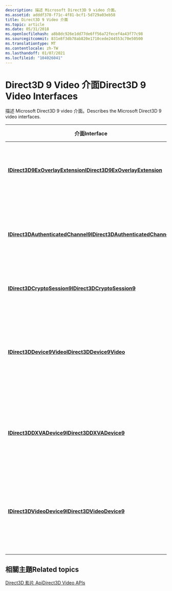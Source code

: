 ```yaml
---
description: 描述 Microsoft Direct3D 9 video 介面。
ms.assetid: adddf378-f71c-4f81-bcf1-5d729a03eb58
title: Direct3D 9 Video 介面
ms.topic: article
ms.date: 05/31/2018
ms.openlocfilehash: a8b8dc926e1dd77de6ff56a72fecef4a43f77c98
ms.sourcegitcommit: 831e8f3db78ab820e1710cede244553c70e50500
ms.translationtype: MT
ms.contentlocale: zh-TW
ms.lasthandoff: 01/07/2021
ms.locfileid: "104026041"
---
```

# <a name="direct3d-9-video-interfaces"></a><span data-ttu-id="887f3-103">Direct3D 9 Video 介面</span><span class="sxs-lookup"><span data-stu-id="887f3-103">Direct3D 9 Video Interfaces</span></span>

<span data-ttu-id="887f3-104">描述 Microsoft Direct3D 9 video 介面。</span><span class="sxs-lookup"><span data-stu-id="887f3-104">Describes the Microsoft Direct3D 9 video interfaces.</span></span>



| <span data-ttu-id="887f3-105">介面</span><span class="sxs-lookup"><span data-stu-id="887f3-105">Interface</span></span>                                                                | <span data-ttu-id="887f3-106">描述</span><span class="sxs-lookup"><span data-stu-id="887f3-106">Description</span></span>                                                                                                |
|--------------------------------------------------------------------------|------------------------------------------------------------------------------------------------------------|
| [<span data-ttu-id="887f3-107">**IDirect3D9ExOverlayExtension**</span><span class="sxs-lookup"><span data-stu-id="887f3-107">**IDirect3D9ExOverlayExtension**</span></span>](/windows/desktop/api/d3d9/nn-d3d9-idirect3d9exoverlayextension)     | <span data-ttu-id="887f3-108">查詢 Direct3D 裝置的重迭硬體功能。</span><span class="sxs-lookup"><span data-stu-id="887f3-108">Queries the overlay hardware capabilities of a Direct3D device.</span></span>                                            |
| [<span data-ttu-id="887f3-109">**IDirect3DAuthenticatedChannel9**</span><span class="sxs-lookup"><span data-stu-id="887f3-109">**IDirect3DAuthenticatedChannel9**</span></span>](/windows/desktop/api/d3d9/nn-d3d9-idirect3dauthenticatedchannel9) | <span data-ttu-id="887f3-110">提供圖形驅動程式或 Direct3D 執行時間的通道。</span><span class="sxs-lookup"><span data-stu-id="887f3-110">Provides a communication channel to the graphics driver or to the Direct3D runtime.</span></span>                        |
| [<span data-ttu-id="887f3-111">**IDirect3DCryptoSession9**</span><span class="sxs-lookup"><span data-stu-id="887f3-111">**IDirect3DCryptoSession9**</span></span>](/windows/desktop/api/d3d9/nn-d3d9-idirect3dcryptosession9)               | <span data-ttu-id="887f3-112">代表密碼編譯會話。</span><span class="sxs-lookup"><span data-stu-id="887f3-112">Represents a cryptographic session.</span></span>                                                                        |
| [<span data-ttu-id="887f3-113">**IDirect3DDevice9Video**</span><span class="sxs-lookup"><span data-stu-id="887f3-113">**IDirect3DDevice9Video**</span></span>](/windows/desktop/api/d3d9/nn-d3d9-idirect3ddevice9video)                   | <span data-ttu-id="887f3-114">讓應用程式使用由圖形驅動程式所執行的內容保護和加密服務。</span><span class="sxs-lookup"><span data-stu-id="887f3-114">Enables an application to use content protection and encryption services implemented by a graphics driver.</span></span> |
| [<span data-ttu-id="887f3-115">**IDirect3DDXVADevice9**</span><span class="sxs-lookup"><span data-stu-id="887f3-115">**IDirect3DDXVADevice9**</span></span>](idirect3ddxvadevice9.md)                     | <span data-ttu-id="887f3-116">代表 DirectX Video 加速的硬體加速器 (DXVA) 1.0。</span><span class="sxs-lookup"><span data-stu-id="887f3-116">Represents a hardware accelerator for DirectX Video Acceleration (DXVA) 1.0.</span></span>                               |
| [<span data-ttu-id="887f3-117">**IDirect3DVideoDevice9**</span><span class="sxs-lookup"><span data-stu-id="887f3-117">**IDirect3DVideoDevice9**</span></span>](idirect3dvideodevice9.md)                   | <span data-ttu-id="887f3-118">使用 DXVA 版本1.0，從 Direct3D 裝置啟用硬體加速解碼。</span><span class="sxs-lookup"><span data-stu-id="887f3-118">Enables hardware-accelerated decoding from a Direct3D device, using DXVA version 1.0.</span></span>                      |



 

## <a name="related-topics"></a><span data-ttu-id="887f3-119">相關主題</span><span class="sxs-lookup"><span data-stu-id="887f3-119">Related topics</span></span>

<dl> <dt>

[<span data-ttu-id="887f3-120">Direct3D 影片 Api</span><span class="sxs-lookup"><span data-stu-id="887f3-120">Direct3D Video APIs</span></span>](direct3d-video-apis.md)
</dt> </dl>

 

 



